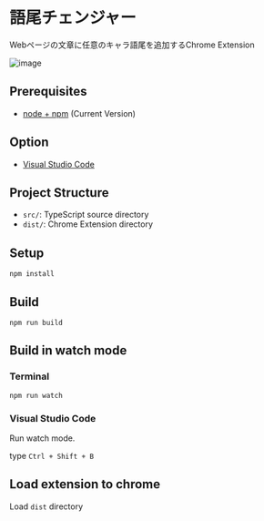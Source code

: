 # 語尾チェンジャー

Webページの文章に任意のキャラ語尾を追加するChrome Extension

![image](https://user-images.githubusercontent.com/52315048/163825678-40f43e4b-c1d3-4426-bc72-a076e8cb81f5.png)

## Prerequisites

* [node + npm](https://nodejs.org/) (Current Version)

## Option

* [Visual Studio Code](https://code.visualstudio.com/)


## Project Structure

* `src/`: TypeScript source directory
* `dist/`: Chrome Extension directory

## Setup

```
npm install
```

## Build

```
npm run build
```

## Build in watch mode

### Terminal

```
npm run watch
```

### Visual Studio Code

Run watch mode.

type `Ctrl + Shift + B`

## Load extension to chrome

Load `dist` directory

